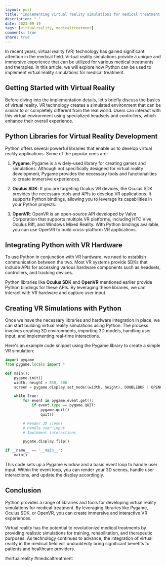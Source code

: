 ```yaml
---
layout: post
title: "Implementing virtual reality simulations for medical treatment using Python"
description: " "
date: 2023-09-19
tags: [virtualreality, medicaltreatment]
comments: true
share: true
---
```


In recent years, virtual reality (VR) technology has gained significant attention in the medical field. Virtual reality simulations provide a unique and immersive experience that can be utilized for various medical treatments and therapies. In this article, we will explore how Python can be used to implement virtual reality simulations for medical treatment.

## Getting Started with Virtual Reality

Before diving into the implementation details, let's briefly discuss the basics of virtual reality. VR technology creates a simulated environment that can be similar to or completely different from the real world. Users can interact with this virtual environment using specialized headsets and controllers, which enhance their overall experience.

## Python Libraries for Virtual Reality Development

Python offers several powerful libraries that enable us to develop virtual reality applications. Some of the popular ones are:

1. **Pygame**: Pygame is a widely-used library for creating games and simulations. Although not specifically designed for virtual reality development, Pygame provides the necessary tools and functionalities to create immersive experiences.

2. **Oculus SDK**: If you are targeting Oculus VR devices, the Oculus SDK provides the necessary tools and APIs to develop VR applications. It supports Python bindings, allowing you to leverage its capabilities in your Python projects.

3. **OpenVR**: OpenVR is an open-source API developed by Valve Corporation that supports multiple VR platforms, including HTC Vive, Oculus Rift, and Windows Mixed Reality. With Python bindings available, you can use OpenVR to build cross-platform VR applications.

## Integrating Python with VR Hardware

To use Python in conjunction with VR hardware, we need to establish communication between the two. Most VR systems provide SDKs that include APIs for accessing various hardware components such as headsets, controllers, and tracking devices.

Python libraries like **Oculus SDK** and **OpenVR** mentioned earlier provide Python bindings for these APIs. By leveraging these libraries, we can interact with VR hardware and capture user input.

## Creating VR Simulations with Python

Once we have the necessary libraries and hardware integration in place, we can start building virtual reality simulations using Python. The process involves creating 3D environments, importing 3D models, handling user input, and implementing real-time interactions.

Here's an example code snippet using the Pygame library to create a simple VR simulation:

```python
import pygame
from pygame.locals import *

def main():
    pygame.init()
    width, height = 800, 600
    screen = pygame.display.set_mode((width, height), DOUBLEBUF | OPENGL)

    while True:
        for event in pygame.event.get():
            if event.type == pygame.QUIT:
                pygame.quit()
                quit()

        # Render 3D scenes
        # Handle user input
        # Implement interactions

        pygame.display.flip()

if __name__ == '__main__':
    main()
```

This code sets up a Pygame window and a basic event loop to handle user input. Within the event loop, you can render your 3D scenes, handle user interactions, and update the display accordingly.

## Conclusion

Python provides a range of libraries and tools for developing virtual reality simulations for medical treatment. By leveraging libraries like Pygame, Oculus SDK, or OpenVR, you can create immersive and interactive VR experiences.

Virtual reality has the potential to revolutionize medical treatments by providing realistic simulations for training, rehabilitation, and therapeutic purposes. As technology continues to advance, the integration of virtual reality in the medical field will undoubtedly bring significant benefits to patients and healthcare providers.

#virtualreality #medicaltreatment